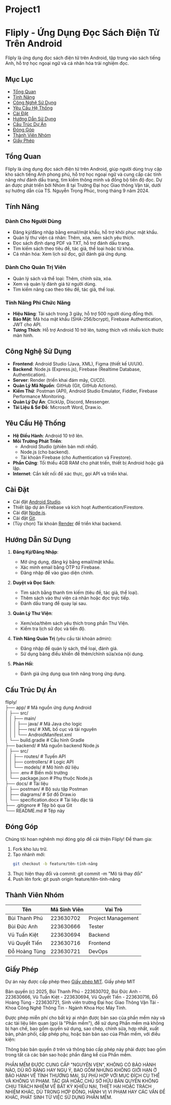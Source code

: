# Project1
# Fliply - Ứng Dụng Đọc Sách Điện Tử Trên Android

Fliply là ứng dụng đọc sách điện tử trên Android, tập trung vào sách tiếng Anh, hỗ trợ học ngoại ngữ và cá nhân hóa trải nghiệm đọc.

## Mục Lục
- [Tổng Quan](#tổng-quan)
- [Tính Năng](#tính-năng)
- [Công Nghệ Sử Dụng](#công-nghệ-sử-dụng)
- [Yêu Cầu Hệ Thống](#yêu-cầu-hệ-thống)
- [Cài Đặt](#cài-đặt)
- [Hướng Dẫn Sử Dụng](#hướng-dẫn-sử-dụng)
- [Cấu Trúc Dự Án](#cấu-trúc-dự-án)
- [Đóng Góp](#đóng-góp)
- [Thành Viên Nhóm](#thành-viên-nhóm)
- [Giấy Phép](#giấy-phép)

## Tổng Quan
Fliply là ứng dụng đọc sách điện tử trên Android, giúp người dùng truy cập kho sách tiếng Anh phong phú, hỗ trợ học ngoại ngữ và cung cấp các tính năng như đánh dấu trang, tìm kiếm thông minh và đồng bộ tiến độ đọc. Dự án được phát triển bởi Nhóm 8 tại Trường Đại học Giao thông Vận tải, dưới sự hướng dẫn của TS. Nguyễn Trọng Phúc, trong tháng 9 năm 2024.

## Tính Năng

### Dành Cho Người Dùng
- Đăng ký/đăng nhập bằng email/mật khẩu, hỗ trợ khôi phục mật khẩu.
- Quản lý thư viện cá nhân: Thêm, xóa, xem sách yêu thích.
- Đọc sách định dạng PDF và TXT, hỗ trợ đánh dấu trang.
- Tìm kiếm sách theo tiêu đề, tác giả, thể loại hoặc từ khóa.
- Cá nhân hóa: Xem lịch sử đọc, gửi đánh giá ứng dụng.

### Dành Cho Quản Trị Viên
- Quản lý sách và thể loại: Thêm, chỉnh sửa, xóa.
- Xem và quản lý đánh giá từ người dùng.
- Tìm kiếm nâng cao theo tiêu đề, tác giả, thể loại.

### Tính Năng Phi Chức Năng
- **Hiệu Năng**: Tải sách trong 3 giây, hỗ trợ 500 người dùng đồng thời.
- **Bảo Mật**: Mã hóa mật khẩu (SHA-256/bcrypt), Firebase Authentication, JWT cho API.
- **Tương Thích**: Hỗ trợ Android 10 trở lên, tương thích với nhiều kích thước màn hình.

## Công Nghệ Sử Dụng
- **Frontend**: Android Studio (Java, XML), Figma (thiết kế UI/UX).
- **Backend**: Node.js (Express.js), Firebase (Realtime Database, Authentication).
- **Server**: Render (triển khai đám mây, CI/CD).
- **Quản Lý Mã Nguồn**: GitHub (Git, GitHub Actions).
- **Kiểm Thử**: Postman (API), Android Studio Emulator, Fiddler, Firebase Performance Monitoring.
- **Quản Lý Dự Án**: ClickUp, Discord, Messenger.
- **Tài Liệu & Sơ Đồ**: Microsoft Word, Draw.io.

## Yêu Cầu Hệ Thống
- **Hệ Điều Hành**: Android 10 trở lên.
- **Môi Trường Phát Triển**:
  - Android Studio (phiên bản mới nhất).
  - Node.js (cho backend).
  - Tài khoản Firebase (cho Authentication và Firestore).
- **Phần Cứng**: Tối thiểu 4GB RAM cho phát triển, thiết bị Android hoặc giả lập.
- **Internet**: Cần kết nối để xác thực, gọi API và triển khai.

## Cài Đặt
- Cài đặt [Android Studio](https://developer.android.com/studio).
- Thiết lập dự án Firebase và kích hoạt Authentication/Firestore.
- Cài đặt [Node.js](https://nodejs.org/).
- Cài đặt [Git](https://git-scm.com/).
- (Tùy chọn) Tài khoản [Render](https://render.com/) để triển khai backend.

## Hướng Dẫn Sử Dụng
1. **Đăng Ký/Đăng Nhập**:
   - Mở ứng dụng, đăng ký bằng email/mật khẩu.
   - Xác minh email bằng OTP từ Firebase.
   - Đăng nhập để vào giao diện chính.

2. **Duyệt và Đọc Sách**:
   - Tìm sách bằng thanh tìm kiếm (tiêu đề, tác giả, thể loại).
   - Thêm sách vào thư viện cá nhân hoặc đọc trực tiếp.
   - Đánh dấu trang để quay lại sau.

3. **Quản Lý Thư Viện**:
   - Xem/xóa/thêm sách yêu thích trong phần Thư Viện.
   - Kiểm tra lịch sử đọc và tiến độ.

4. **Tính Năng Quản Trị** (yêu cầu tài khoản admin):
   - Đăng nhập để quản lý sách, thể loại, đánh giá.
   - Sử dụng bảng điều khiển để thêm/chỉnh sửa/xóa nội dung.

5. **Phản Hồi**:
   - Đánh giá ứng dụng qua tính năng trong ứng dụng.

## Cấu Trúc Dự Án
fliply/<br>
├── app/                    # Mã nguồn ứng dụng Android<br>
│   ├── src/<br>
│   │   ├── main/<br>
│   │   │   ├── java/       # Mã Java cho logic<br>
│   │   │   ├── res/        # XML bố cục và tài nguyên<br>
│   │   │   └── AndroidManifest.xml<br>
│   └── build.gradle        # Cấu hình Gradle<br>
├── backend/                # Mã nguồn backend Node.js<br>
│   ├── src/<br>
│   │   ├── routes/         # Tuyến API<br>
│   │   ├── controllers/    # Logic API<br>
│   │   └── models/         # Mô hình dữ liệu<br>
│   ├── .env                # Biến môi trường<br>
│   └── package.json        # Phụ thuộc Node.js<br>
├── docs/                   # Tài liệu<br>
│   ├── postman/            # Bộ sưu tập Postman<br>
│   ├── diagrams/           # Sơ đồ Draw.io<br>
│   └── specification.docx  # Tài liệu đặc tả<br>
├── .gitignore              # Tệp bỏ qua Git<br>
└── README.md               # Tệp này<br>

## Đóng Góp
Chúng tôi hoan nghênh mọi đóng góp để cải thiện Fliply! Để tham gia:
1. Fork kho lưu trữ.
2. Tạo nhánh mới:
   ```bash
   git checkout -b feature/tên-tính-năng
3. Thực hiện thay đổi và commit:
   git commit -m "Mô tả thay đổi"
5. Push lên fork:
   git push origin feature/tên-tính-năng

## Thành Viên Nhóm
| Tên              | Mã Sinh Viên | Vai Trò           |
|------------------|--------------|-------------------|
| Bùi Thanh Phú    | 223630702    | Project Management|
| Bùi Đức Anh      | 223630666    | Tester            |
| Vũ Tuấn Kiệt     | 223630694    | Backend           |
| Vũ Quyết Tiến    | 223630716    | Frontend          |
| Đỗ Hoàng Tùng    | 223630721    | DevOps            |

## Giấy Phép
Dự án này được cấp phép theo [Giấy phép MIT](LICENSE).
Giấy phép MIT

Bản quyền (c) 2025, Bùi Thanh Phú - 223630702, Bùi Đức Anh - 223630666, Vũ Tuấn Kiệt - 223630694, Vũ Quyết Tiến - 223630716, Đỗ Hoàng Tùng - 223630721, Sinh viên trường Đại học Giao Thông Vận Tải - Khoa Công Nghệ Thông Tin - Ngành Khoa Học Máy Tính.

Được phép miễn phí cho bất kỳ ai nhận được bản sao của phần mềm này và các tài liệu liên quan (gọi là "Phần mềm"), để sử dụng Phần mềm mà không bị hạn chế, bao gồm quyền sử dụng, sao chép, chỉnh sửa, hợp nhất, xuất bản, phân phối, cấp phép phụ, hoặc bán bản sao của Phần mềm, với điều kiện:

Thông báo bản quyền ở trên và thông báo cấp phép này phải được bao gồm trong tất cả các bản sao hoặc phần đáng kể của Phần mềm.

PHẦN MỀM ĐƯỢC CUNG CẤP "NGUYÊN VẸN", KHÔNG CÓ BẢO HÀNH NÀO, DÙ RÕ RÀNG HAY NGỤ Ý, BAO GỒM NHƯNG KHÔNG GIỚI HẠN Ở BẢO HÀNH VỀ TÍNH THƯƠNG MẠI, SỰ PHÙ HỢP VỚI MỤC ĐÍCH CỤ THỂ VÀ KHÔNG VI PHẠM. TÁC GIẢ HOẶC CHỦ SỞ HỮU BẢN QUYỀN KHÔNG CHỊU TRÁCH NHIỆM VỀ BẤT KỲ KHIẾU NẠI, THIỆT HẠI HOẶC TRÁCH NHIỆM KHÁC, DÙ TRONG HỢP ĐỒNG, HÀNH VI VI PHẠM HAY CÁC VẤN ĐỀ KHÁC, PHÁT SINH TỪ VIỆC SỬ DỤNG PHẦN MỀM.
